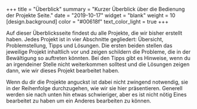 +++
title = "Überblick"
summary = "Kurzer Überblick über die Bedienung der Projekte Seite."
date = "2019-10-17"
widget = "blank"
weight = 10
[design.background]
  color = "#00618f"
  text_color_light = true
+++

Auf dieser Überblicksseite findest du alle Projekte, die wir bisher
erstellt haben. Jedes Projekt ist in vier Abschnitte gegliedert: Übersicht,
Problemstellung, Tipps und Lösungen. Die ersten beiden stellen das jeweilige
Projekt inhaltlich vor und zeigen schildern die Probleme, die in der Bewältigung
so auftreten könnten. Bei den Tipps gibt es Hinweise, wenn du an irgendeiner
Stelle nicht weiterkommen solltest und die Lösungen zeigen dann, wie wir dieses
Projekt bearbeitet haben.

Wenn du dir die Projekte anguckst ist dabei nicht zwingend notwendig, sie
in der Reihenfolge durchzugehen, wie wir sie hier präsentieren. Generell werden
sie nach unten hin etwas schwieriger, aber es ist nicht nötig Eines bearbeitet zu
haben um ein Anderes bearbeiten zu können.
